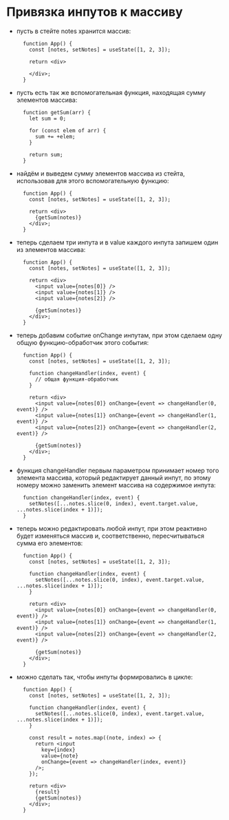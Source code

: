 # Привязка инпутов к массиву

- пусть в стейте notes хранится массив:

        function App() {
          const [notes, setNotes] = useState([1, 2, 3]);

          return <div>

          </div>;
        }

- пусть есть так же вспомогательная функция, находящая сумму элементов массива:

        function getSum(arr) {
          let sum = 0;

          for (const elem of arr) {
            sum += +elem;
          }

          return sum;
        }

- найдём и выведем сумму элементов массива из стейта, использовав для этого вспомогательную функцию:

        function App() {
          const [notes, setNotes] = useState([1, 2, 3]);

          return <div>
            {getSum(notes)}
          </div>;
        }

- теперь сделаем три инпута и в value каждого инпута запишем один из элементов массива:

        function App() {
          const [notes, setNotes] = useState([1, 2, 3]);

          return <div>
            <input value={notes[0]} />
            <input value={notes[1]} />
            <input value={notes[2]} />

            {getSum(notes)}
          </div>;
        }

- теперь добавим событие onChange инпутам, при этом сделаем одну общую функцию-обработчик этого события:

        function App() {
          const [notes, setNotes] = useState([1, 2, 3]);

          function changeHandler(index, event) {
            // общая функция-обработчик
          }

          return <div>
            <input value={notes[0]} onChange={event => changeHandler(0, event)} />
            <input value={notes[1]} onChange={event => changeHandler(1, event)} />
            <input value={notes[2]} onChange={event => changeHandler(2, event)} />

            {getSum(notes)}
          </div>;
        }

- функция changeHandler первым параметром принимает номер того элемента массива, который редактирует данный инпут, по этому номеру можно заменить элемент массива на содержимое инпута:

        function changeHandler(index, event) {
          setNotes([...notes.slice(0, index), event.target.value, ...notes.slice(index + 1)]);
        }

- теперь можно редактировать любой инпут, при этом реактивно будет изменяться массив и, соответственно, пересчитываться сумма его элементов:

        function App() {
          const [notes, setNotes] = useState([1, 2, 3]);

          function changeHandler(index, event) {
            setNotes([...notes.slice(0, index), event.target.value, ...notes.slice(index + 1)]);
          }

          return <div>
            <input value={notes[0]} onChange={event => changeHandler(0, event)} />
            <input value={notes[1]} onChange={event => changeHandler(1, event)} />
            <input value={notes[2]} onChange={event => changeHandler(2, event)} />

            {getSum(notes)}
          </div>;
        }

- можно сделать так, чтобы инпуты формировались в цикле:

        function App() {
          const [notes, setNotes] = useState([1, 2, 3]);

          function changeHandler(index, event) {
            setNotes([...notes.slice(0, index), event.target.value, ...notes.slice(index + 1)]);
          }

          const result = notes.map((note, index) => {
            return <input
              key={index}
              value={note}
              onChange={event => changeHandler(index, event)}
            />;
          });

          return <div>
            {result}
            {getSum(notes)}
          </div>;
        }

